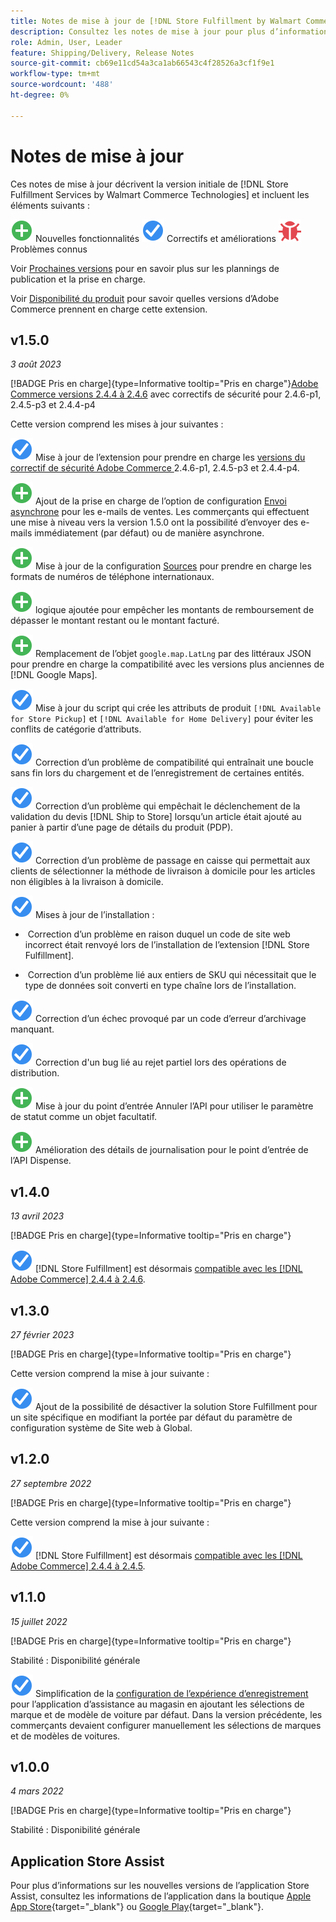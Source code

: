 ```yaml
---
title: Notes de mise à jour de [!DNL Store Fulfillment by Walmart Commerce Technologies]
description: Consultez les notes de mise à jour pour plus d’informations sur toutes  [!DNL Store Fulfillment by Walmart Commerce Technologies]  versions.
role: Admin, User, Leader
feature: Shipping/Delivery, Release Notes
source-git-commit: cb69e11cd54a3ca1ab66543c4f28526a3cf1f9e1
workflow-type: tm+mt
source-wordcount: '488'
ht-degree: 0%

---
```


# Notes de mise à jour

Ces notes de mise à jour décrivent la version initiale de [!DNL Store Fulfillment Services by Walmart Commerce Technologies] et incluent les éléments suivants :

![Nouveau](../assets/new.svg) Nouvelles fonctionnalités
![Correction d’un problème](../assets/fix.svg) Correctifs et améliorations
![Problème connu](../assets/bug.svg) Problèmes connus

Voir [Prochaines versions](https://experienceleague.adobe.com/docs/commerce-operations/release/planning/schedule.html?lang=fr) pour en savoir plus sur les plannings de publication et la prise en charge.

Voir [Disponibilité du produit](https://experienceleague.adobe.com/docs/commerce-operations/release/product-availability.html?lang=fr) pour savoir quelles versions d’Adobe Commerce prennent en charge cette extension.

## v1.5.0

*3 août 2023*

[!BADGE Pris en charge]{type=Informative tooltip="Pris en charge"}[Adobe Commerce versions 2.4.4 à 2.4.6](https://experienceleague.adobe.com/docs/commerce-operations/release/product-availability.html?lang=fr) avec correctifs de sécurité pour 2.4.6-p1, 2.4.5-p3 et 2.4.4-p4

Cette version comprend les mises à jour suivantes :

![Nouveau](../assets/fix.svg) Mise à jour de l’extension pour prendre en charge les [versions du correctif de sécurité Adobe Commerce ](https://experienceleague.adobe.com/docs/commerce-operations/release/notes/security-patches/overview.html?lang=fr) 2.4.6-p1, 2.4.5-p3 et 2.4.4-p4.

![Nouveau](../assets/new.svg)<!-- WMTP-918 --> Ajout de la prise en charge de l’option de configuration [Envoi asynchrone](sales-emails.md) pour les e-mails de ventes. Les commerçants qui effectuent une mise à niveau vers la version 1.5.0 ont la possibilité d’envoyer des e-mails immédiatement (par défaut) ou de manière asynchrone.

![Nouveau](../assets/new.svg)<!-- WMTP-916--> Mise à jour de la configuration [Sources](merchant-store-configuration.md) pour prendre en charge les formats de numéros de téléphone internationaux.

![Nouveau](../assets/new.svg) logique ajoutée pour empêcher les montants de remboursement de dépasser le montant restant ou le montant facturé.

![New](../assets/new.svg)<!-- WMTP-882 --> Remplacement de l’objet `google.map.LatLng` par des littéraux JSON pour prendre en charge la compatibilité avec les versions plus anciennes de [!DNL Google Maps].

![Correction d’un problème](../assets/fix.svg)<!-- WMTP- --> Mise à jour du script qui crée les attributs de produit `[!DNL Available for Store Pickup]` et `[!DNL Available for Home Delivery]` pour éviter les conflits de catégorie d’attributs.

![Correction d’un problème](../assets/fix.svg)<!-- WMTP-915 --> Correction d’un problème de compatibilité qui entraînait une boucle sans fin lors du chargement et de l’enregistrement de certaines entités.

![Correction d’un problème](../assets/fix.svg)<!-- WMTP-921 --> Correction d’un problème qui empêchait le déclenchement de la validation du devis [!DNL Ship to Store] lorsqu’un article était ajouté au panier à partir d’une page de détails du produit (PDP).

![Correction d’un problème](../assets/fix.svg)<!-- WMTP- 932 --> Correction d’un problème de passage en caisse qui permettait aux clients de sélectionner la méthode de livraison à domicile pour les articles non éligibles à la livraison à domicile.

![Problème résolu](../assets/fix.svg) Mises à jour de l’installation :

- &#x200B;<!-- WMTP-880--> Correction d’un problème en raison duquel un code de site web incorrect était renvoyé lors de l’installation de l’extension [!DNL Store Fulfillment].

- &#x200B;<!-- WMTP-878--> Correction d’un problème lié aux entiers de SKU qui nécessitait que le type de données soit converti en type chaîne lors de l’installation.

![Correction d’un problème](../assets/fix.svg)<!-- WMTP-915--> Correction d’un échec provoqué par un code d’erreur d’archivage manquant.

![Correction d&#39;un problème](../assets/fix.svg)<!-- WMTP-932 --> Correction d&#39;un bug lié au rejet partiel lors des opérations de distribution.

![Nouveau](../assets/new.svg)<!-- WMTP-953 --> Mise à jour du point d’entrée Annuler l’API pour utiliser le paramètre de statut comme un objet facultatif.

![Nouveau](../assets/new.svg)<!-- WMTP-960 --> Amélioration des détails de journalisation pour le point d’entrée de l’API Dispense.

## v1.4.0

*13 avril 2023*

[!BADGE Pris en charge]{type=Informative tooltip="Pris en charge"}

![Nouveau](../assets/fix.svg) [!DNL Store Fulfillment] est désormais [compatible avec les  [!DNL Adobe Commerce] 2.4.4 à 2.4.6](https://experienceleague.adobe.com/docs/commerce-operations/release/product-availability.html?lang=fr).


## v1.3.0

*27 février 2023*

[!BADGE Pris en charge]{type=Informative tooltip="Pris en charge"}

Cette version comprend la mise à jour suivante :

![Nouveau](../assets/fix.svg)<!-- WMTP-795 --> Ajout de la possibilité de désactiver la solution Store Fulfillment pour un site spécifique en modifiant la portée par défaut du paramètre de configuration système de Site web à Global.

## v1.2.0

*27 septembre 2022*

[!BADGE Pris en charge]{type=Informative tooltip="Pris en charge"}

Cette version comprend la mise à jour suivante :

![Nouveau](../assets/fix.svg) [!DNL Store Fulfillment] est désormais [compatible avec les  [!DNL Adobe Commerce] 2.4.4 à 2.4.5](https://experienceleague.adobe.com/docs/commerce-operations/release/product-availability.html?lang=fr).


## v1.1.0

*15 juillet 2022*

[!BADGE Pris en charge]{type=Informative tooltip="Pris en charge"}

Stabilité : Disponibilité générale

![Nouveau](../assets/fix.svg)<!-- WMTP-731 --> Simplification de la [configuration de l’expérience d’enregistrement](check-in-experience-setup.md) pour l’application d’assistance au magasin en ajoutant les sélections de marque et de modèle de voiture par défaut. Dans la version précédente, les commerçants devaient configurer manuellement les sélections de marques et de modèles de voitures.

## v1.0.0

*4 mars 2022*

[!BADGE Pris en charge]{type=Informative tooltip="Pris en charge"}

Stabilité : Disponibilité générale

## Application Store Assist

Pour plus d’informations sur les nouvelles versions de l’application Store Assist, consultez les informations de l’application dans la boutique [Apple App Store](https://apps.apple.com/us/app/store-assist-by-walmart/id1609281539){target="_blank"} ou [Google Play](https://play.google.com/store/apps/details?id=com.walmart.faas.storeassist){target="_blank"}.
